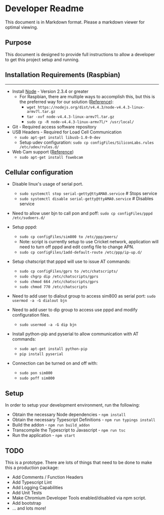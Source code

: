 Developer Readme
================
This document is in Markdown format. Please a markdown viewer for optimal viewing.

## Purpose
This document is designed to provide full instructions to allow a developer to get this project setup and running.

## Installation Requirements (Raspbian)
-------------------------
* Install [Node](https://nodejs.org/en/download/) - Version 2.3.4 or greater
  * For Raspbian, there are multiple ways to accomplish this, but this is the preferred way for our solution ([Reference](https://blog.wia.io/installing-node-js-v4-0-0-on-a-raspberry-pi)):
    * `wget https://nodejs.org/dist/v4.4.3/node-v4.4.3-linux-armv7l.tar.gz`
    * `tar -xvf node-v4.4.3-linux-armv7l.tar.gz`
    * `sudo cp -R node-v4.4.3-linux-armv7l/* /usr/local/`
* Git - Required access software repository
* USB Headers - Required for Load Cell Communication
  * `sudo apt-get install libusb-1.0-0-dev`
  * Setup udev configuration: `sudo cp configFiles/SiliconLabs.rules /etc/udev/rules.d/`
* Web Cam support ([Reference](https://www.raspberrypi.org/documentation/usage/webcams/))
  * `sudo apt-get install fswebcam`

## Cellular configuration
* Disable linux's usage of serial port.
  * `sudo systemctl stop serial-getty@ttyAMA0.service` # Stops service
  * `sudo systemctl disable serial-getty@ttyAMA0.service` # Disables service

* Need to allow user bjn to call pon and poff:
	`sudo cp configFiles/pppd /etc/sudoers.d/`

* Setup pppd:
  * `sudo cp configFiles/sim800 to /etc/ppp/peers/`
  * Note: script is currently setup to use Cricket network, application will need to turn off pppd and edit config file to change APN.
  * `sudo cp configFiles/1add-default-route /etc/ppp/ip-up.d/`

* Setup chatscript that pppd will use to issue AT commands:
  * `sudo cp configFiles/gprs to /etc/chatscripts/`
  * `sudo chgrp dip /etc/chatscripts/gprs`
  * `sudo chmod 664 /etc/chatscripts/gprs`
  * `sudo chmod 770 /etc/chatscripts`

* Need to add user to dialout group to access sim800 as serial port:
    `sudo usermod -a -G dialout bjn`

* Need to add user to dip group to access use pppd and modify configuration files.
  * `sudo usermod -a -G dip bjn`

* Install python-pip and pyserial to allow communication with AT commands:
  * `sudo apt-get install python-pip`
  * `pip install pyserial`

* Connection can be turned on and off with:
  * `sudo pon sim800`
  * `sudo poff sim800`

## Setup
In order to setup your development environment, run the following:
* Obtain the necessary Node dependencies - `npm install`
* Obtain the necessary Typescript Definitions - `npm run typings install`
* Build the addon - `npm run build_addon`
* Transcompile the Typescript to Javascript - `npm run tsc`
* Run the application - `npm start`

## TODO
This is a prototype. There are lots of things that need to be done to make this a production package:
* Add Comments / Function Headers
* Add Typescript Lint
* Add Logging Capabilities
* Add Unit Tests
* Make Chromium Developer Tools enabled/disabled via npm script.
* Add bootstrap
* ... and lots more!
